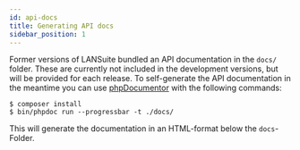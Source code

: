 ```yaml
---
id: api-docs
title: Generating API docs
sidebar_position: 1
---
```


Former versions of LANSuite bundled an API documentation in the `docs/` folder.
These are currently not included in the development versions, but will be provided for each release.
To self-generate the API documentation in the meantime you can use [phpDocumentor](https://www.phpdoc.org/) with the following commands:

```
$ composer install
$ bin/phpdoc run --progressbar -t ./docs/
```

This will generate the documentation in an HTML-format below the `docs`-Folder.
